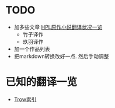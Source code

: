 # TODO

- 加多些文章 [HPL原作小说翻译状况一览](http://trow.cc/board/index.php?showtopic=22015)
    - 竹子译作
    - 玖羽译作
- 加一个作品列表
- 把markdown转换改好一点. 然后手动调整

# 已知的翻译一览

- [Trow索引](http://trow.cc/board/showtopic=12804)

